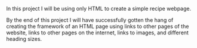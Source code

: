 In this project I will be using only HTML to create a simple recipe webpage.

By the end of this project I will have successfully gotten the hang of creating
the framework of an HTML page using links to other pages of the website, links
to other pages on the internet, links to images, and different heading sizes.


